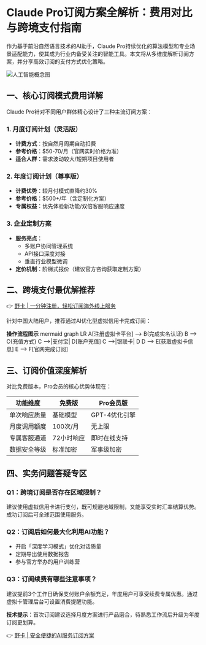 # Claude Pro订阅方案全解析：费用对比与跨境支付指南

作为基于前沿自然语言技术的AI助手，Claude Pro持续优化的算法模型和专业场景适配能力，使其成为行业内备受关注的智能工具。本文将从多维度解析订阅方案，并分享高效订阅的支付方式优化策略。

![人工智能概念图](https://via.placeholder.com/800x400)

## 一、核心订阅模式费用详解
Claude Pro针对不同用户群体精心设计了三种主流订阅方案：

### 1. 月度订阅计划（灵活版）
- **计费方式**：按自然月周期自动扣费  
- **参考价格**：$50-70/月（官网实时价格为准）
- **适合人群**：需求波动较大/短期项目使用者

### 2. 年度订阅计划（尊享版） 
- **计费优势**：较月付模式直降约30%
- **参考价格**：$500+/年（含定制化方案）
- **专属权益**：优先体验新功能/双倍客服响应速度

### 3. 企业定制方案
- **服务亮点**：
  - 多账户协同管理系统
  - API接口深度对接
  - 垂直行业模型微调
- **定价机制**：阶梯式报价（建议官方咨询获取定制方案）

## 二、跨境支付最优解推荐
👉 [野卡 | 一分钟注册，轻松订阅海外线上服务](https://bbtdd.com/yeka)

针对中国大陆用户，推荐通过AI优化型虚拟信用卡完成订阅：

**操作流程图示**
mermaid
graph LR
    A[注册虚拟卡平台] --> B(完成实名认证)
    B --> C{充值方式}
    C -->|支付宝| D[账户充值]
    C -->|银联卡| D
    D --> E[获取虚拟卡信息]
    E --> F[官网完成订阅]


## 三、订阅价值深度解析
对比免费版本，Pro会员的核心优势体现在：

| 功能维度        | 免费版       | Pro会员版      |
|----------------|-------------|---------------|
| 单次响应质量    | 基础模型     | GPT-4优化引擎  |
| 月度调用额度    | 100次/月    | 无上限         |
| 专属客服通道    | 72小时响应   | 即时在线支持   |
| 数据安全等级    | 标准加密     | 军事级加密     |

## 四、实务问题答疑专区

### Q1：跨境订阅是否存在区域限制？
建议使用虚拟信用卡进行支付，既可规避地域限制，又能享受实时汇率结算优势。成功订阅后可全球范围使用服务。

### Q2：订阅后如何最大化利用AI功能？
- 开启「深度学习模式」优化对话质量
- 定期导出使用数据报告
- 参与官方举办的用户训练营

### Q3：订阅续费有哪些注意事项？
建议提前3个工作日确保支付账户余额充足，年度用户可享受续费专属优惠。通过虚拟卡管理后台可设置消费提醒功能。

**技术提示**：首次订阅建议选择月度方案进行产品磨合，待熟悉工作流后升级为年度订阅更划算。

👉 [野卡 | 安全便捷的AI服务订阅方案](https://bbtdd.com/yeka)